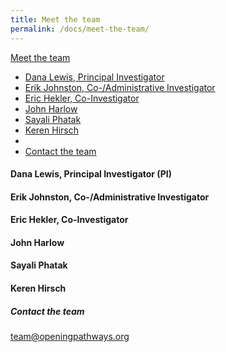 ```yaml
---
title: Meet the team
permalink: /docs/meet-the-team/
---
```


<div class="btn-group">
  <a href="#" class="btn btn-default">Meet the team</a>
  <a href="#" class="btn btn-default dropdown-toggle" data-toggle="dropdown"><span class="caret"></span></a>
  <ul class="dropdown-menu">
    <li><a href="#### Dana Lewis, Principal Investigator (PI)">Dana Lewis, Principal Investigator</a></li>
    <li><a href="#">Erik Johnston, Co-/Administrative Investigator</a></li>
    <li><a href="#">Eric Hekler, Co-Investigator</a></li>
    <li><a href="#">John Harlow</a></li>
    <li><a href="#">Sayali Phatak</a></li>
    <li><a href="#">Keren Hirsch</a></li>
    <li class="divider"></li>
    <li><a href="#">Contact the team</a></li>
  </ul>
</div>


#### Dana Lewis, Principal Investigator (PI)

#### Erik Johnston, Co-/Administrative Investigator

#### Eric Hekler, Co-Investigator

#### John Harlow

#### Sayali Phatak

#### Keren Hirsch

##### Contact the team

team@openingpathways.org
